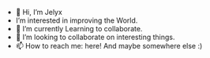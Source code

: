 - 👋 Hi, I’m Jelyx
-  I’m interested in improving the World.
- 🌱 I’m currently Learning to collaborate.
- 💞️ I’m looking to collaborate on interesting things.
- 📫 How to reach me: here! And maybe somewhere else :)

<!---
Jelyxx/Jelyxx is a ✨ special ✨ repository because its `README.md` (this file) appears on your GitHub profile.
You can click the Preview link to take a look at your changes.
--->
